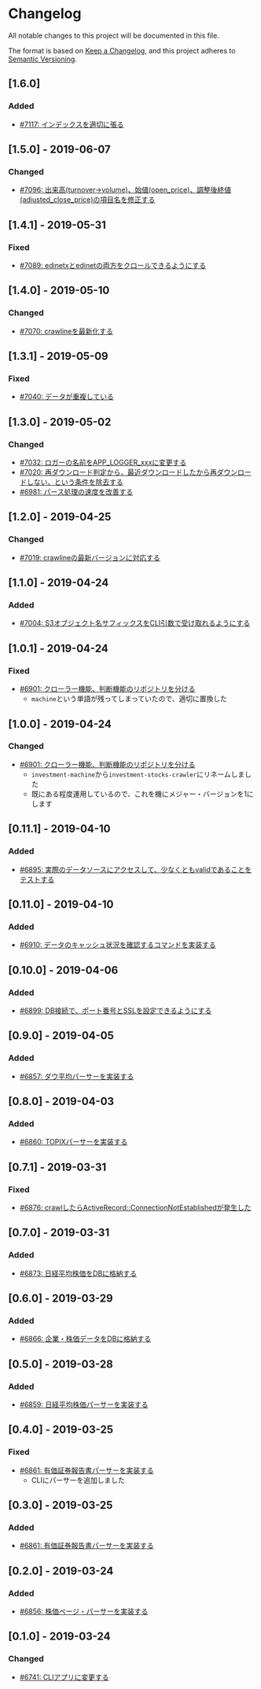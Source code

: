 # Changelog

All notable changes to this project will be documented in this file.

The format is based on [Keep a Changelog](https://keepachangelog.com/en/1.0.0/),
and this project adheres to [Semantic Versioning](https://semver.org/spec/v2.0.0.html).

## [1.6.0]

### Added

- [#7117: インデックスを適切に張る](https://redmine.u6k.me/issues/7117)

## [1.5.0] - 2019-06-07

### Changed

- [#7096: 出来高(turnover->volume)、始値(open_price)、調整後終値(adjusted_close_price)の項目名を修正する](https://redmine.u6k.me/issues/7096)

## [1.4.1] - 2019-05-31

### Fixed

- [#7089: edinetxとedinetの両方をクロールできるようにする](https://redmine.u6k.me/issues/7089)

## [1.4.0] - 2019-05-10

### Changed

- [#7070: crawlineを最新化する](https://redmine.u6k.me/issues/7070)

## [1.3.1] - 2019-05-09

### Fixed

- [#7040: データが重複している](https://redmine.u6k.me/issues/7040)

## [1.3.0] - 2019-05-02

### Changed

- [#7032: ロガーの名前をAPP_LOGGER_xxxに変更する](https://redmine.u6k.me/issues/7032)
- [#7020: 再ダウンロード判定から、最近ダウンロードしたから再ダウンロードしない、という条件を除去する](https://redmine.u6k.me/issues/7020)
- [#6981: パース処理の速度を改善する](https://redmine.u6k.me/issues/6981)

## [1.2.0] - 2019-04-25

### Changed

- [#7019: crawlineの最新バージョンに対応する](https://redmine.u6k.me/issues/7019)

## [1.1.0] - 2019-04-24

### Added

- [#7004: S3オブジェクト名サフィックスをCLI引数で受け取れるようにする](https://redmine.u6k.me/issues/7004)

## [1.0.1] - 2019-04-24

### Fixed

- [#6901: クローラー機能、判断機能のリポジトリを分ける](https://redmine.u6k.me/issues/6901)
    - `machine`という単語が残ってしまっていたので、適切に置換した

## [1.0.0] - 2019-04-24

### Changed

- [#6901: クローラー機能、判断機能のリポジトリを分ける](https://redmine.u6k.me/issues/6901)
    - `investment-machine`から`investment-stocks-crawler`にリネームしました
    - 既にある程度運用しているので、これを機にメジャー・バージョンを1にします

## [0.11.1] - 2019-04-10

### Added

- [#6895: 実際のデータソースにアクセスして、少なくともvalidであることをテストする](https://redmine.u6k.me/issues/6895)

## [0.11.0] - 2019-04-10

### Added

- [#6910: データのキャッシュ状況を確認するコマンドを実装する](https://redmine.u6k.me/issues/6910)

## [0.10.0] - 2019-04-06

### Added

- [#6899: DB接続で、ポート番号とSSLを設定できるようにする](https://redmine.u6k.me/issues/6899)

## [0.9.0] - 2019-04-05

### Added

- [#6857: ダウ平均パーサーを実装する](https://redmine.u6k.me/issues/6857)

## [0.8.0] - 2019-04-03

### Added

- [#6860: TOPIXパーサーを実装する](https://redmine.u6k.me/issues/6860)

## [0.7.1] - 2019-03-31

### Fixed

- [#6876: crawlしたらActiveRecord::ConnectionNotEstablishedが発生した](https://redmine.u6k.me/issues/6876)

## [0.7.0] - 2019-03-31

### Added

- [#6873: 日経平均株価をDBに格納する](https://redmine.u6k.me/issues/6873)

## [0.6.0] - 2019-03-29

### Added

- [#6866: 企業・株価データをDBに格納する](https://redmine.u6k.me/issues/6866)

## [0.5.0] - 2019-03-28

### Added

- [#6859: 日経平均株価パーサーを実装する](https://redmine.u6k.me/issues/6859)

## [0.4.0] - 2019-03-25

### Fixed

- [#6861: 有価証券報告書パーサーを実装する](https://redmine.u6k.me/issues/6861)
    - CLIにパーサーを追加しました

## [0.3.0] - 2019-03-25

### Added

- [#6861: 有価証券報告書パーサーを実装する](https://redmine.u6k.me/issues/6861)

## [0.2.0] - 2019-03-24

### Added

- [#6856: 株価ページ・パーサーを実装する](https://redmine.u6k.me/issues/6856)

## [0.1.0] - 2019-03-24

### Changed

- [#6741: CLIアプリに変更する](https://redmine.u6k.me/issues/6741)
